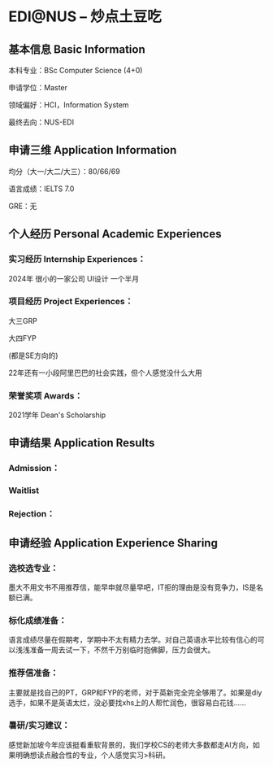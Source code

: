 # EDI@NUS – 炒点土豆吃

## 基本信息 Basic Information

本科专业：BSc Computer Science (4+0)

申请学位：Master

领域偏好：HCI，Information System

最终去向：NUS-EDI


## 申请三维 Application Information

均分（大一/大二/大三）：80/66/69

语言成绩：IELTS 7.0

GRE：无


## 个人经历 Personal Academic Experiences

### 实习经历 Internship Experiences：

2024年 很小的一家公司 UI设计 一个半月

### 项目经历 Project Experiences：

大三GRP

大四FYP

(都是SE方向的)

22年还有一小段阿里巴巴的社会实践，但个人感觉没什么大用

### 荣誉奖项 Awards：

2021学年 Dean's Scholarship

## 申请结果 Application Results

### Admission：

### Waitlist

### Rejection：

## 申请经验 Application Experience Sharing

### 选校选专业：

墨大不用文书不用推荐信，能早申就尽量早吧，IT拒的理由是没有竞争力，IS是名额已满。

### 标化成绩准备：

语言成绩尽量在假期考，学期中不太有精力去学。对自己英语水平比较有信心的可以浅浅准备一周去试一下，不然千万别临时抱佛脚，压力会很大。

### 推荐信准备：

主要就是找自己的PT，GRP和FYP的老师，对于英新完全完全够用了。如果是diy选手，如果不是英语太烂，没必要找xhs上的人帮忙润色，很容易白花钱……

### 暑研/实习建议：

感觉新加坡今年应该挺看重软背景的，我们学校CS的老师大多数都走AI方向，如果明确想读点融合性的专业，个人感觉实习>科研。

